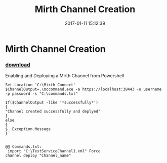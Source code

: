 ﻿---
pid:            6681
poster:         Ranadip Dutta
title:          Mirth Channel Creation
date:           2017-01-11 15:12:39
format:         posh
parent:         0
parent:         0

---

# Mirth Channel Creation

### [download](6681.ps1)

Enabling and Deploying a Mirth Channel from Powershell

```posh
Set-Location 'C:\Mirth Connect'
$ChannelOutput=.\mccommand.exe -a https://localhost:38443 -u username -p password -s "C:\commands.txt"

If($ChannelOutput -like '*successfully*')
{
"Channel created successfully and deplyed"
}
else
{
$_.Exception.Message
}


@@ Commands.txt: 
 import "C:\TestServiceChannel1.xml" Force
channel deploy "Channel_name"

```
